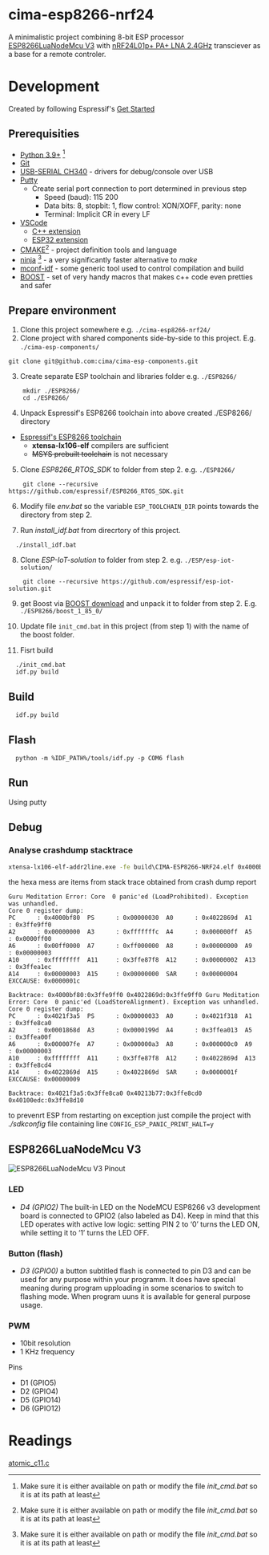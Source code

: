 # cima-esp8266-nrf24

A minimalistic project combining 8-bit ESP processor [ESP8266LuaNodeMcu V3](https://www.laskakit.cz/iot-esp8266-lua-nodemcu-v3-wifi-modul--tcp-ip/) with [nRF24L01p+ PA+ LNA 2.4GHz](https://www.laskakit.cz/bezdratovy-modul-nrf24l01p--pa--lna-2-4ghz/) transciever as a base for a remote controler.

# Development

Created by following Espressif's [Get Started](https://docs.espressif.com/projects/esp8266-rtos-sdk/en/latest/get-started/index.html)

## Prerequisities

- [Python 3.9+](https://www.python.org/downloads/) [^1]
- [Git](https://git-scm.com/download/win)
- [USB-SERIAL CH340](https://www.wch-ic.com/search?q=CH340&t=downloads) -  drivers for debug/console over USB
- [Putty](https://www.chiark.greenend.org.uk/~sgtatham/putty/latest.html)
  - Create serial port connection to port determined in previous step
    - Speed (baud): 115 200
    - Data bits: 8, stopbit: 1, flow control: XON/XOFF, parity: none
    - Terminal: Implicit CR in every LF
- [VSCode](https://code.visualstudio.com/)
  - [C++ extension](https://marketplace.visualstudio.com/items?itemName=ms-vscode.cpptools)
  - [ESP32 extension](https://marketplace.visualstudio.com/items?itemName=espressif.esp-idf-extension)
- [CMAKE](https://cmake.org/)[^1] - project definition tools and language
- [ninja](https://github.com/ninja-build/ninja/releases) [^1] - a very significantly faster alternative to _make_
- [mconf-idf](https://github.com/espressif/kconfig-frontends/releases/) - some generic tool used to control compilation and build
- [BOOST](https://www.boost.org/users/download/) - set of very handy macros that makes c++ code even pretties and safer

[^1]: Make sure it is either available on path or modify the file *init_cmd.bat* so it is at its path at least
## Prepare environment

1. Clone this project somewhere e.g. `./cima-esp8266-nrf24/`
2. Clone project with shared components []() side-by-side to this project. E.g. `./cima-esp-components/`
```
git clone git@github.com:cima/cima-esp-components.git
```
3. Create separate ESP toolchain and libraries folder e.g. `./ESP8266/`
```
    mkdir ./ESP8266/
    cd ./ESP8266/
```
4. Unpack Espressif's ESP8266 toolchain into above created ./ESP8266/ directory
- [Espressif's ESP8266 toolchain](https://docs.espressif.com/projects/esp8266-rtos-sdk/en/latest/get-started/windows-setup.html)
  - **xtensa-lx106-elf** compilers are sufficient
  - ~~MSYS prebuilt toolchain~~ is not necessary
5. Clone _ESP8266_RTOS_SDK_ to folder from step 2. e.g. `./ESP8266/`
```
    git clone --recursive https://github.com/espressif/ESP8266_RTOS_SDK.git
```
6. Modify file *env.bat* so the variable `ESP_TOOLCHAIN_DIR` points towards the directory from step 2.

7. Run *install_idf.bat* from direcrtory of this project.
```
  ./install_idf.bat
```
8. Clone _ESP-IoT-solution_ to folder from step 2. e.g. `./ESP/esp-iot-solution/`
```
    git clone --recursive https://github.com/espressif/esp-iot-solution.git
```
9. get Boost via [BOOST download](https://www.boost.org/users/download/) and unpack it to folder from step 2. E.g. `./ESP8266/boost_1_85_0/`

10. Update file `init_cmd.bat` in this project (from step 1) with the name of the boost folder.
11. Fisrt build
```
  ./init_cmd.bat
  idf.py build
```

## Build
```
  idf.py build
```

## Flash
```
  python -m %IDF_PATH%/tools/idf.py -p COM6 flash
```

## Run
Using putty

## Debug

### Analyse crashdump stacktrace

```bat
xtensa-lx106-elf-addr2line.exe -fe build\CIMA-ESP8266-NRF24.elf 0x4000bf80:0x3ffe9ff0 0x4022869d:0x3ffe9ff0
```

the hexa mess are items from stack trace obtained from crash dump report

```
Guru Meditation Error: Core  0 panic'ed (LoadProhibited). Exception was unhandled.
Core 0 register dump:
PC      : 0x4000bf80  PS      : 0x00000030  A0      : 0x4022869d  A1      : 0x3ffe9ff0
A2      : 0x00000000  A3      : 0xfffffffc  A4      : 0x000000ff  A5      : 0x0000ff00
A6      : 0x00ff0000  A7      : 0xff000000  A8      : 0x00000000  A9      : 0x00000003
A10     : 0xffffffff  A11     : 0x3ffe87f8  A12     : 0x00000002  A13     : 0x3ffea1ec
A14     : 0x00000003  A15     : 0x00000000  SAR     : 0x00000004  EXCCAUSE: 0x0000001c

Backtrace: 0x4000bf80:0x3ffe9ff0 0x4022869d:0x3ffe9ff0 Guru Meditation Error: Core  0 panic'ed (LoadStoreAlignment). Exception was unhandled.
Core 0 register dump:
PC      : 0x4021f3a5  PS      : 0x00000033  A0      : 0x4021f318  A1      : 0x3ffe8ca0
A2      : 0x0001868d  A3      : 0x0000199d  A4      : 0x3ffea013  A5      : 0x3ffea00f
A6      : 0x000007fe  A7      : 0x000000a3  A8      : 0x000000c0  A9      : 0x00000003
A10     : 0xffffffff  A11     : 0x3ffe87f8  A12     : 0x4022869d  A13     : 0x3ffe8cd4
A14     : 0x4022869d  A15     : 0x4022869d  SAR     : 0x0000001f  EXCCAUSE: 0x00000009

Backtrace: 0x4021f3a5:0x3ffe8ca0 0x40213b77:0x3ffe8cd0 0x40100edc:0x3ffe8d10
```

to prevenrt ESP from restarting on exception just compile the project with *./sdkconfig* file containing line `CONFIG_ESP_PANIC_PRINT_HALT=y`

## ESP8266LuaNodeMcu V3

![ESP8266LuaNodeMcu V3 Pinout](https://www.laskakit.cz/user/related_files/nodemcuv3_0-pinout.jpg)

### LED
- *D4 (GPIO2)*
The built-in LED on the NodeMCU ESP8266 v3 development board is connected to GPIO2 (also labeled as D4). Keep in mind that this LED operates with active low logic: setting PIN 2 to ‘0’ turns the LED ON, while setting it to ‘1’ turns the LED OFF. 

### Button (flash)
- *D3 (GPIO0)*
a button subtitled flash is connected to pin D3 and can be used for any purpose within your programm.
It does have special meaning during program upploading in some scenarios to switch to flashing mode. When program uuns it is available for general purpose usage.

### PWM
- 10bit resolution
- 1 KHz frequency

Pins
- D1 (GPIO5)
- D2 (GPIO4)
- D5 (GPIO14)
- D6 (GPIO12)


# Readings

[atomic_c11.c](https://github.com/iot-lab/riot-upstream/blob/master/core/atomic_c11.c)